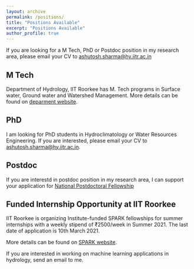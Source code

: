 ```yaml
---
layout: archive
permalink: /positions/
title: "Positions Available"
excerpt: "Positions Available"
author_profile: true
---
```


If you are looking for a M Tech, PhD or Postdoc position in my research area, please email your CV to ashutosh.sharma@hy.iitr.ac.in

## M Tech
Department of Hydrology, IIT Roorkee has M. Tech programs in Surface water, Ground water and Watershed Management. More details can be found on [deparment website](https://www.iitr.ac.in/departments/HY/pages/Academics+Online_Admission+Online_Admission.html).

## PhD 
I am looking for PhD students in Hydroclimatology or Water Resources Engineering. If you are interested, please email your CV to ashutosh.sharma@hy.iitr.ac.in.

## Postdoc
If you are interestd in postdoc position in my research area, I can support your application for [National Postdoctoral Fellowship](http://www.serb.gov.in/npdf.php)

## Funded Internship Opportunity at IIT Roorkee
IIT Roorkee is organizing Institute-funded SPARK fellowships for summer internships with a weekly stipend of ₹2500/week in Summer 2021. The last date of application is 10th March 2021.

More details can be found on [SPARK website](https://spark.iitr.ac.in/).

If you are interested in working on machine learning applications in hydrology, send an email to me.

